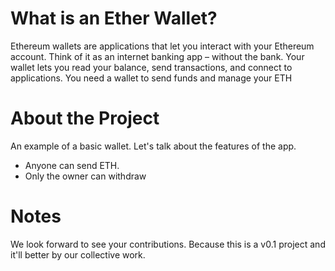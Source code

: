 # What is an Ether Wallet?
Ethereum wallets are applications that let you interact with your Ethereum account. Think of it as an internet banking app – without the bank. Your wallet lets you read your balance, send transactions, and connect to applications. You need a wallet to send funds and manage your ETH

# About the Project
An example of a basic wallet. Let's talk about the features of the app. </br>
* Anyone can send ETH.
* Only the owner can withdraw

# Notes
We look forward to see your contributions. Because this is a v0.1 project and it'll better by our collective work. 
